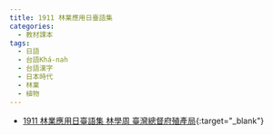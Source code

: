 ```yaml
---
title: 1911 林業應用日臺語集
categories: 
  - 教材課本
tags:
  - 日語
  - 台語Khá-nah
  - 台語漢字
  - 日本時代
  - 林業
  - 植物
---
```


- [1911 林業應用日臺語集 林學周 臺灣總督府殖產局](https://kiek.taigi.info/1911LimgiapEngiongJittaiGichip/){:target="_blank"}
